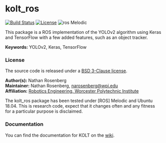 # kolt_ros

[![Build Status](https://travis-ci.org/diggerdata/yolov2_ros.svg?branch=master)](https://travis-ci.org/diggerdata/yolov2_ros) [![License](https://img.shields.io/badge/License-BSD%203--Clause-blue.svg)](https://opensource.org/licenses/BSD-3-Clause) ![ros Melodic](https://img.shields.io/badge/ROS-Melodic-red.svg)

This package is a ROS implementation of the YOLOv2 algorithm using Keras and TensorFlow with a few added features, such as an object tracker.

**Keywords:** YOLOv2, Keras, TensorFlow

### License

The source code is released under a [BSD 3-Clause license](ros_package_template/LICENSE).

**Author(s):** Nathan Rosenberg  
**Maintainer:** Nathan Rosenberg, narosenberg@wpi.edu  
**Affiliation:** [Robotics Engineering, Worcester Polytechnic Institute](https://www.wpi.edu/academics/departments/robotics-engineering)  

The kolt_ros package has been tested under [ROS] Melodic and Ubuntu 18.04. This is research code, expect that it changes often and any fitness for a particular purpose is disclaimed.

### Documentation

You can find the documentation for KOLT on the [wiki](https://github.com/diggerdata/kolt_ros/wiki).


<!-- ![Example image](doc/example.jpg)


## Installation

### Installation from Packages

To install all packages from the this repository as Debian packages use

    sudo apt-get install ros-indigo-...

### Building from Source

#### Dependencies

- [Robot Operating System (ROS)](http://wiki.ros.org) (middleware for robotics),
- [Eigen] (linear algebra library)

		sudo apt-get install libeigen3-dev


#### Building

To build from source, clone the latest version from this repository into your catkin workspace and compile the package using

	cd catkin_workspace/src
	git clone https://github.com/ethz-asl/ros_package_template.git
	cd ../
	catkin_make


### Unit Tests

Run the unit tests with

	catkin_make run_tests_ros_package_template


## Usage

Describe the quickest way to run this software, for example:

Run the main node with

	roslaunch ros_package_template ros_package_template.launch

## Config files

Config file folder/set 1

* **config_file_1.yaml** Shortly explain the content of this config file

Config file folder/set 2

* **...**

## Launch files

* **launch_file_1.launch:** shortly explain what is launched (e.g standard simulation, simulation with gdb,...) 
    
     Argument set 1

     - **`argument_1`** Short description (e.g. as commented in launch file). Default: `default_value`.

    Argument set 2

    - **`...`** 

* **...** 

## Nodes

### ros_package_template

Reads temperature measurements and computed the average.


#### Subscribed Topics

* **`/temperature`** ([sensor_msgs/Temperature])

	The temperature measurements from which the average is computed.


#### Published Topics

...


#### Services

* **`get_average`** ([std_srvs/Trigger])

	Returns information about the current average. For example, you can trigger the computation from the console with

		rosservice call /ros_package_template/get_average


#### Parameters

* **`subscriber_topic`** (string, default: "/temperature")

	The name of the input topic.

* **`cache_size`** (int, default: 200, min: 0, max: 1000)

	The size of the cache.


### NODE_B_NAME

...


## Bugs & Feature Requests

Please report bugs and request features using the [Issue Tracker](https://github.com/ethz-asl/ros_best_practices/issues).


[ROS]: http://www.ros.org
[rviz]: http://wiki.ros.org/rviz
[Eigen]: http://eigen.tuxfamily.org
[std_srvs/Trigger]: http://docs.ros.org/api/std_srvs/html/srv/Trigger.html
[sensor_msgs/Temperature]: http://docs.ros.org/api/sensor_msgs/html/msg/Temperature.html -->

